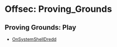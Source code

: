 # Offsec: Proving_Grounds

## Proving Grounds: Play

- [OnSystemShellDredd](/Writeups/2023-07-07-Proving_grounds_Play-OnSystemShellDredd.md)